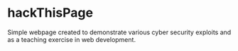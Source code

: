 # hackThisPage
Simple webpage created to demonstrate various cyber security exploits and as a teaching exercise in web development.
